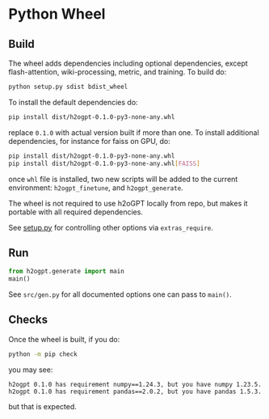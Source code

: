 # Python Wheel

## Build
The wheel adds dependencies including optional dependencies, except flash-attention, wiki-processing, metric, and training. To build do:
```bash
python setup.py sdist bdist_wheel
```
To install the default dependencies do:
```bash
pip install dist/h2ogpt-0.1.0-py3-none-any.whl
```
replace `0.1.0` with actual version built if more than one.
To install additional dependencies, for instance for faiss on GPU, do:
```bash
pip install dist/h2ogpt-0.1.0-py3-none-any.whl
pip install dist/h2ogpt-0.1.0-py3-none-any.whl[FAISS]
```
once `whl` file is installed, two new scripts will be added to the current environment: `h2ogpt_finetune`, and `h2ogpt_generate`.

The wheel is not required to use h2oGPT locally from repo, but makes it portable with all required dependencies.

See [setup.py](../setup.py) for controlling other options via `extras_require`.

## Run
```python
from h2ogpt.generate import main
main()
```
See `src/gen.py` for all documented options one can pass to `main()`.

## Checks
Once the wheel is built, if you do:
```bash
python -m pip check
```
you may see:
```text
h2ogpt 0.1.0 has requirement numpy==1.24.3, but you have numpy 1.23.5.
h2ogpt 0.1.0 has requirement pandas==2.0.2, but you have pandas 1.5.3.
```
but that is expected.
